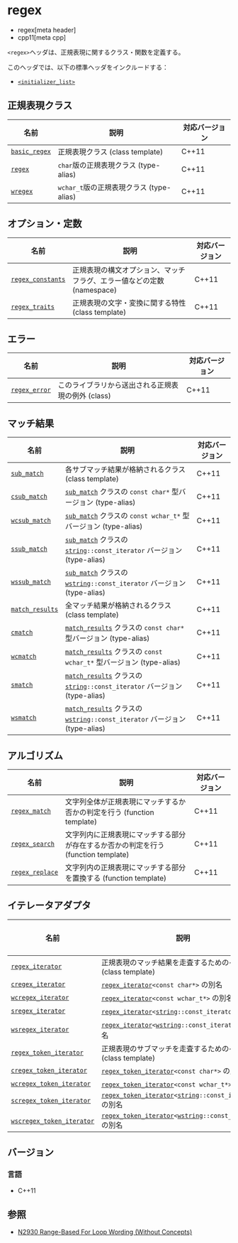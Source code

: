 # regex
* regex[meta header]
* cpp11[meta cpp]

`<regex>`ヘッダは、正規表現に関するクラス・関数を定義する。

このヘッダでは、以下の標準ヘッダをインクルードする：

- [`<initializer_list>`](initializer_list.md)


## 正規表現クラス

| 名前                                    | 説明                                  | 対応バージョン |
|-----------------------------------------|---------------------------------------|----------------|
| [`basic_regex`](regex/basic_regex.md) | 正規表現クラス (class template)       | C++11          |
| [`regex`](regex/basic_regex.md)       | `char`版の正規表現クラス (type-alias)    | C++11          |
| [`wregex`](regex/basic_regex.md)      | `wchar_t`版の正規表現クラス (type-alias) | C++11          |


## オプション・定数

| 名前              | 説明                                  | 対応バージョン |
|-------------------|---------------------------------------|-------|
| [`regex_constants`](regex/regex_constants.md) | 正規表現の構文オプション、マッチフラグ、エラー値などの定数 (namespace) | C++11 |
| [`regex_traits`](regex/regex_traits.md)       | 正規表現の文字・変換に関する特性 (class template)                      | C++11 |


## エラー

| 名前              | 説明                                               | 対応バージョン |
|-------------------|----------------------------------------------------|-------|
| [`regex_error`](regex/regex_error.md) | このライブラリから送出される正規表現の例外 (class) | C++11 |


## マッチ結果

| 名前                                      | 説明                                                                                                                                     | 対応バージョン |
|-------------------------------------------|------------------------------------------------------------------------------------------------------------------------------------------|----------------|
| [`sub_match`](regex/sub_match.md)         | 各サブマッチ結果が格納されるクラス (class template)                                                                                      | C++11          |
| [`csub_match`](regex/sub_match.md)        | [`sub_match`](regex/sub_match.md) クラスの `const char*` 型バージョン (type-alias)                                                          | C++11          |
| [`wcsub_match`](regex/sub_match.md)       | [`sub_match`](regex/sub_match.md) クラスの `const wchar_t*` 型バージョン (type-alias)                                                       | C++11          |
| [`ssub_match`](regex/sub_match.md)        | [`sub_match`](regex/sub_match.md) クラスの [`string`](/reference/string/basic_string.md)`::const_iterator` バージョン (type-alias)          | C++11          |
| [`wssub_match`](regex/sub_match.md)       | [`sub_match`](regex/sub_match.md) クラスの [`wstring`](/reference/string/basic_string.md)`::const_iterator` バージョン (type-alias)         | C++11          |
| [`match_results`](regex/match_results.md) | 全マッチ結果が格納されるクラス (class template)                                                                                          | C++11          |
| [`cmatch`](regex/match_results.md)        | [`match_results`](regex/match_results.md) クラスの `const char*` 型バージョン (type-alias)                                                  | C++11          |
| [`wcmatch`](regex/match_results.md)       | [`match_results`](regex/match_results.md) クラスの `const wchar_t*` 型バージョン (type-alias)                                               | C++11          |
| [`smatch`](regex/match_results.md)        | [`match_results`](regex/match_results.md) クラスの [`string`](/reference/string/basic_string.md)`::const_iterator` バージョン (type-alias)  | C++11          |
| [`wsmatch`](regex/match_results.md)       | [`match_results`](regex/match_results.md) クラスの [`wstring`](/reference/string/basic_string.md)`::const_iterator` バージョン (type-alias) | C++11          |


## アルゴリズム

| 名前                                      | 説明                                                                               | 対応バージョン |
|-------------------------------------------|------------------------------------------------------------------------------------|----------------|
| [`regex_match`](regex/regex_match.md)     | 文字列全体が正規表現にマッチするか否かの判定を行う (function template)             | C++11          |
| [`regex_search`](regex/regex_search.md)   | 文字列内に正規表現にマッチする部分が存在するか否かの判定を行う (function template) | C++11          |
| [`regex_replace`](regex/regex_replace.md) | 文字列内の正規表現にマッチする部分を置換する (function template)                   | C++11          |


## イテレータアダプタ

| 名前                                                       | 説明                                                                                                                               | 対応バージョン |
|------------------------------------------------------------|------------------------------------------------------------------------------------------------------------------------------------|----------------|
| [`regex_iterator`](regex/regex_iterator.md)                | 正規表現のマッチ結果を走査するためのイテレータ (class template)                                                                    | C++11          |
| [`cregex_iterator`](regex/regex_iterator.md)               | [`regex_iterator`](regex/regex_iterator.md)`<const char*>` の別名                                                                  | C++11          |
| [`wcregex_iterator`](regex/regex_iterator.md)              | [`regex_iterator`](regex/regex_iterator.md)`<const wchar_t*>` の別名                                                               | C++11          |
| [`sregex_iterator`](regex/regex_iterator.md)               | [`regex_iterator`](regex/regex_iterator.md)`<`[`string`](/reference/string/basic_string.md)`::const_iterator>` の別名              | C++11          |
| [`wsregex_iterator`](regex/regex_iterator.md)              | [`regex_iterator`](regex/regex_iterator.md)`<`[`wstring`](/reference/string/basic_string.md)`::const_iterator>` の別名             | C++11          |
| [`regex_token_iterator`](regex/regex_token_iterator.md)    | 正規表現のサブマッチを走査するためのイテレータ (class template)                                                                    | C++11          |
| [`cregex_token_iterator`](regex/regex_token_iterator.md)   | [`regex_token_iterator`](regex/regex_token_iterator.md)`<const char*>` の別名                                                      | C++11          |
| [`wcregex_token_iterator`](regex/regex_token_iterator.md)  | [`regex_token_iterator`](regex/regex_token_iterator.md)`<const wchar_t*>` の別名                                                   | C++11          |
| [`scregex_token_iterator`](regex/regex_token_iterator.md)  | [`regex_token_iterator`](regex/regex_token_iterator.md)`<`[`string`](/reference/string/basic_string.md)`::const_iterator>` の別名  | C++11          |
| [`wscregex_token_iterator`](regex/regex_token_iterator.md) | [`regex_token_iterator`](regex/regex_token_iterator.md)`<`[`wstring`](/reference/string/basic_string.md)`::const_iterator>` の別名 | C++11          |


## バージョン
### 言語
- C++11


## 参照
- [N2930 Range-Based For Loop Wording (Without Concepts)](http://www.open-std.org/jtc1/sc22/wg21/docs/papers/2009/n2930.html)
